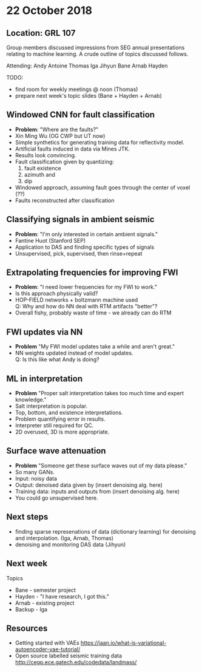 # 22 October 2018
## Location: GRL 107 

Group members discussed impressions from SEG annual presentations relating to machine learning.  A crude outline of topics discussed follows.     

Attending:
Andy Antoine Thomas Iga Jihyun Bane Arnab Hayden

TODO:  
- find room for weekly meetings @ noon (Thomas)  
- prepare next week's topic slides (Bane + Hayden + Arnab)  


Windowed CNN for fault classification
-------------------------------------
- **Problem**: "Where are the faults?"
- Xin Ming Wu (OG CWP but UT now) 
- Simple synthetics for generating training data for
  reflectivity model.  
- Artificial faults induced in data via Mines JTK.  
- Results look convincing.
- Fault classification given by quantizing:
    1. fault existence   
    2. azimuth and   
    3. dip 
- Windowed approach, assuming fault goes through the center of voxel (??)  
- Faults reconstructed after classification

Classifying signals in ambient seismic
--------------------------------------
- **Problem**: "I'm only interested in certain ambient signals."
- Fantine Huot (Stanford SEP)  
- Application to DAS and finding specific types of signals  
- Unsupervised, pick, supervised, then rinse+repeat  

Extrapolating frequencies for improving FWI  
-------------------------------------------  
- **Problem**: "I need lower frequencies for my FWI to work." 
- Is this approach physically valid?  
- HOP-FIELD networks + boltzmann machine used  
Q: Why and how do NN deal with RTM artifacts "better"? 
- Overall fishy, probably waste of time - we already can do RTM  

FWI updates via NN
------------------
- **Problem** "My FWI model updates take a while and aren't great."  
- NN weights updated instead of model updates.  
Q: Is this like what Andy is doing?  

ML in interpretation
--------------------
- **Problem** "Proper salt interpretation takes too much time and expert knowledge." 
- Salt interpretation is popular. 
- Top, bottom, and existence interpretations. 
- Problem quantifying error in results.  
- Interpreter still required for QC.  
- 2D overused, 3D is more appropriate.  

Surface wave attenuation
------------------------
- **Problem** "Someone get these surface waves out of my data please."
- So many GANs.  
- Input: noisy data
- Output: denoised data given by (insert denoising alg. here) 
- Training data: inputs and outputs from (insert denoising alg. here)  
- You could go unsupervised here.

Next steps 
----------
- finding sparse represenations of data (dictionary learning) for 
  denoising and interpolation. (Iga, Arnab, Thomas)    
- denoising and monitoring DAS data (Jihyun)   

Next week
---------
Topics
- Bane - semester project  
- Hayden - "I have research, I got this." 
- Arnab - existing project  
- Backup - Iga

Resources
---------
- Getting started with VAEs
  https://jaan.io/what-is-variational-autoencoder-vae-tutorial/
- Open source labelled seismic training data  
  http://cegp.ece.gatech.edu/codedata/landmass/

